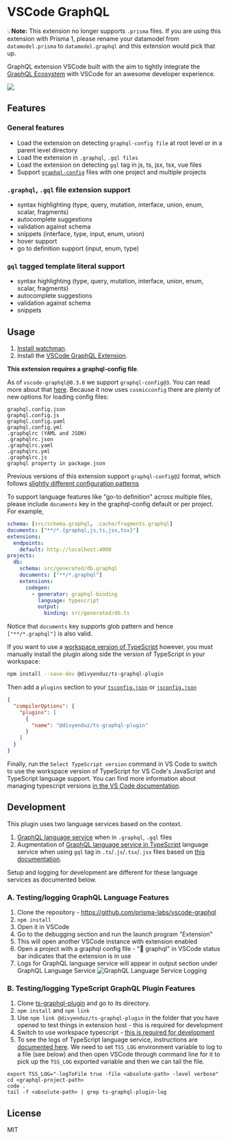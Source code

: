 # VSCode GraphQL

💡**Note:** This extension no longer supports `.prisma` files. If you are using this extension with Prisma 1, please rename your datamodel from `datamodel.prisma` to `datamodel.graphql` and this extension would pick that up.

GraphQL extension VSCode built with the aim to tightly integrate the [GraphQL Ecosystem](https://www.prisma.io/docs/graphql-ecosystem/) with VSCode for an awesome developer experience.

![](https://camo.githubusercontent.com/97dc1080d5e6883c4eec3eaa6b7d0f29802e6b4b/687474703a2f2f672e7265636f726469742e636f2f497379504655484e5a342e676966)

## Features

### General features

- Load the extension on detecting `graphql-config file` at root level or in a parent level directory
- Load the extension in `.graphql`, `.gql files`
- Load the extension on detecting `gql` tag in js, ts, jsx, tsx, vue files
- Support [`graphql-config`](https://github.com/prismagraphql/graphql-config) files with one project and multiple projects

### `.graphql`, `.gql` file extension support

- syntax highlighting (type, query, mutation, interface, union, enum, scalar, fragments)
- autocomplete suggestions
- validation against schema
- snippets (interface, type, input, enum, union)
- hover support
- go to definition support (input, enum, type)

### `gql` tagged template literal support

- syntax highlighting (type, query, mutation, interface, union, enum, scalar, fragments)
- autocomplete suggestions
- validation against schema
- snippets

## Usage

1. [Install watchman](https://facebook.github.io/watchman/docs/install).
2. Install the [VSCode GraphQL Extension](https://marketplace.visualstudio.com/items?itemName=Prisma.vscode-graphql).

**This extension requires a graphql-config file**.

As of `vscode-graphql@0.3.0` we support `graphql-config@3`. You can read more about that [here](https://graphql-config.com/usage). Because it now uses `cosmicconfig` there are plenty of new options for loading config files:

```
graphql.config.json
graphql.config.js
graphql.config.yaml
graphql.config.yml
.graphqlrc (YAML and JSON)
.graphqlrc.json
.graphqlrc.yaml
.graphqlrc.yml
.graphqlrc.js
graphql property in package.json
```

Previous versions of this extension support `graphql-config@2` format, which follows [slightly different configuration patterns](https://github.com/kamilkisiela/graphql-config/tree/legacy#usage)

To support language features like "go-to definition" across multiple files, please include `documents` key in the graphql-config default or per project. For example,

```yaml
schema: [src/schema.graphql, .cache/fragments.graphql]
documents: ["**/*.{graphql,js,ts,jsx,tsx}"]
extensions:
  endpoints:
    default: http://localhost:4000
projects:
  db:
    schema: src/generated/db.graphql
    documents: ["**/*.graphql"]
    extensions:
      codegen:
        - generator: graphql-binding
          language: typescript
          output:
            binding: src/generated/db.ts
```

Notice that `documents` key supports glob pattern and hence `["**/*.graphql"]` is also valid.

If you want to use a [workspace version of TypeScript](https://code.visualstudio.com/Docs/languages/typescript#_using-newer-typescript-versions) however, you must manually install the plugin along side the version of TypeScript in your workspace:

```bash
npm install --save-dev @divyenduz/ts-graphql-plugin
```

Then add a `plugins` section to your [`tsconfig.json`](http://www.typescriptlang.org/docs/handbook/tsconfig-json.html) or [`jsconfig.json`](https://code.visualstudio.com/Docs/languages/javascript#_javascript-project-jsconfigjson)

```json
{
  "compilerOptions": {
    "plugins": [
      {
        "name": "@divyenduz/ts-graphql-plugin"
      }
    ]
  }
}
```

Finally, run the `Select TypeScript version` command in VS Code to switch to use the workspace version of TypeScript for VS Code's JavaScript and TypeScript language support. You can find more information about managing typescript versions [in the VS Code documentation](https://code.visualstudio.com/Docs/languages/typescript#_using-newer-typescript-versions).

## Development

This plugin uses two language services based on the context.

1.  [GraphQL language service](https://github.com/graphql/graphql-language-service) when in `.graphql`, `.gql` files
1.  Augmentation of [GraphQL language service in TypeScript](https://github.com/divyenduz/ts-graphql-plugin) language service when using `gql` tag in `.ts`/`.js`/`.tsx`/`.jsx` files based on [this documentation](https://github.com/Microsoft/TypeScript/wiki/Writing-a-Language-Service-Plugin).

Setup and logging for development are different for these language services as documented below.

### A. Testing/logging GraphQL Language Features

1.  Clone the repository - https://github.com/prisma-labs/vscode-graphql
1.  `npm install`
1.  Open it in VSCode
1.  Go to the debugging section and run the launch program "Extension"
1.  This will open another VSCode instance with extension enabled
1.  Open a project with a graphql config file - ":electric_plug: graphql" in VSCode status bar indicates that the extension is in use
1.  Logs for GraphQL language service will appear in output section under GraphQL Language Service
    ![GraphQL Language Service Logging](https://s3-ap-southeast-1.amazonaws.com/divyendusingh/vscode-graphql/Screen+Shot+2018-06-25+at+12.31.57+PM.png)

### B. Testing/logging TypeScript GraphQL Plugin Features

1.  Clone [ts-graphql-plugin](https://github.com/divyenduz/ts-graphql-plugin) and go to its directory.
1.  `npm install` and `npm link`
1.  Use `npm link @divyenduz/ts-graphql-plugin` in the folder that you have opened to test things in extension host - this is required for development
1.  Switch to use workspace typescript - [this is required for development](https://github.com/Microsoft/TypeScript/wiki/Writing-a-Language-Service-Plugin#testing-locally)
1.  To see the logs of TypeScript language service, instructions are [documented here](https://github.com/Microsoft/TypeScript/wiki/Writing-a-Language-Service-Plugin#debugging). We need to set `TSS_LOG` environment variable to log to a file (see below) and then open VSCode through command line for it to pick up the `TSS_LOG` exported variable and then we can tail the file.

```
export TSS_LOG="-logToFile true -file <absolute-path> -level verbose"
cd <graphql-project-path>
code .
tail -f <absolute-path> | grep ts-graphql-plugin-log
```

## License

MIT
